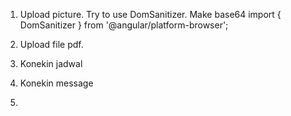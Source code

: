 1. Upload picture. Try to use DomSanitizer. Make base64
import { DomSanitizer } from '@angular/platform-browser';

2. Upload file pdf.

3. Konekin jadwal

4. Konekin message

5. 